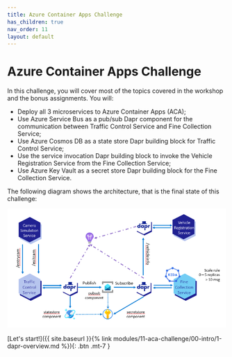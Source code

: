 ```yaml
---
title: Azure Container Apps Challenge
has_children: true
nav_order: 11
layout: default
---
```


# Azure Container Apps Challenge

In this challenge, you will cover most of the topics covered in the workshop and the bonus assignments. You will:

- Deploy all 3 microservices to Azure Container Apps (ACA);
- Use Azure Service Bus as a pub/sub Dapr component for the communication between Traffic Control Service and Fine Collection Service;
- Use Azure Cosmos DB as a state store Dapr building block for Traffic Control Service;
- Use the service invocation Dapr building block to invoke the Vehicle Registration Service from the Fine Collection Service;
- Use Azure Key Vault as a secret store Dapr building block for the Fine Collection Service.

The following diagram shows the architecture, that is the final state of this challenge:

![Architecture](../../assets/images/fine-collection-service-secret-store.png)

<span class="fs-3">
[Let's start!]({{ site.baseurl }}{% link modules/11-aca-challenge/00-intro/1-dapr-overview.md %}){: .btn .mt-7 }
</span>
